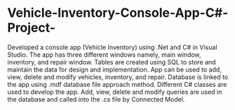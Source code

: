 # Vehicle-Inventory-Console-App-C#-Project-
Developed a console app (Vehicle Inventory) using .Net and C# in Visual Studio. The app has three different windows namely, main window, inventory, and repair window. Tables are created using SQL to store and maintain the data for design and implementation. App can be used to add, view, delete and modify vehicles, inventory, and repair. Database is linked to the app using .mdf database file approach method. Different C# classes are used to develop the app. Add, view, delete and modify queries are used in the database and called into the .cs file by Connected Model.
